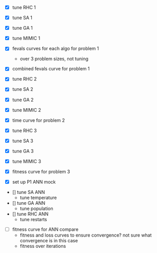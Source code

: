 - [x] tune RHC 1
- [x] tune SA 1
- [x] tune GA 1
- [x] tune MIMIC 1
- [x] fevals curves for each algo for problem 1
    - over 3 problem sizes, not tuning
- [x] combined fevals curve for problem 1

- [x] tune RHC 2
- [x] tune SA 2
- [x] tune GA 2
- [x] tune MIMIC 2
- [x] time curve for problem 2

- [x] tune RHC 3
- [x] tune SA 3
- [x] tune GA 3
- [x] tune MIMIC 3
- [x] fitness curve for problem 3

- [x] set up P1 ANN mock
- [] tune SA ANN
    - tune temperature
- [] tune GA ANN
    - tune population
- [] tune RHC ANN
    - tune restarts
- [ ] fitness curve for ANN compare
    - fitness and loss curves to ensure convergence? not sure what convergence is in this case
    - fitness over iterations
